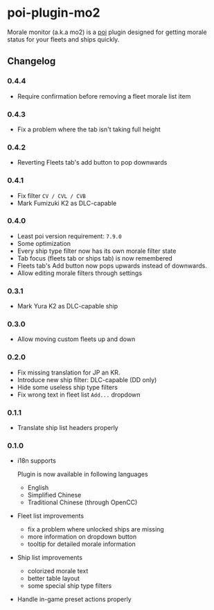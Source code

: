 # poi-plugin-mo2

Morale monitor (a.k.a mo2) is a [poi](https://github.com/poooi/poi) plugin
designed for getting morale status for your fleets and ships quickly.

## Changelog

### 0.4.4

- Require confirmation before removing a fleet morale list item

### 0.4.3

- Fix a problem where the tab isn't taking full height

### 0.4.2

- Reverting Fleets tab's add button to pop downwards

### 0.4.1

- Fix filter `CV / CVL / CVB`
- Mark Fumizuki K2 as DLC-capable

### 0.4.0

- Least poi version requirement: `7.9.0`
- Some optimization
- Every ship type filter now has its own morale filter state
- Tab focus (fleets tab or ships tab) is now remembered
- Fleets tab's Add button now pops upwards instead of downwards.
- Allow editing morale filters through settings

### 0.3.1

- Mark Yura K2 as DLC-capable ship

### 0.3.0

- Allow moving custom fleets up and down

### 0.2.0

- Fix missing translation for JP an KR.
- Introduce new ship filter: DLC-capable (DD only)
- Hide some useless ship type filters
- Fix wrong text in fleet list `Add...` dropdown

### 0.1.1

- Translate ship list headers properly

### 0.1.0

- i18n supports

    Plugin is now available in following languages

    - English
    - Simplified Chinese
    - Traditional Chinese (through OpenCC)

- Fleet list improvements

    - fix a problem where unlocked ships are missing
    - more information on dropdown button
    - tooltip for detailed morale information

- Ship list improvements

    - colorized morale text
    - better table layout
    - some special ship type filters

- Handle in-game preset actions properly

